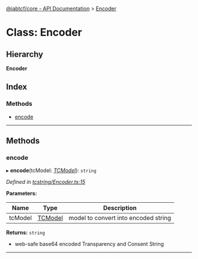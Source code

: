 [@iabtcf/core - API Documentation](../README.md) > [Encoder](../classes/encoder.md)

# Class: Encoder

## Hierarchy

**Encoder**

## Index

### Methods

* [encode](encoder.md#encode)

---

## Methods

<a id="encode"></a>

###  encode

▸ **encode**(tcModel: *[TCModel](tcmodel.md)*): `string`

*Defined in [tcstring/Encoder.ts:15](https://github.com/chrispaterson/iabtcf-es/blob/17f4ef4/modules/core/src/tcstring/Encoder.ts#L15)*

**Parameters:**

| Name | Type | Description |
| ------ | ------ | ------ |
| tcModel | [TCModel](tcmodel.md) |  model to convert into encoded string |

**Returns:** `string`
*   web-safe base64 encoded Transparency and Consent String

___

